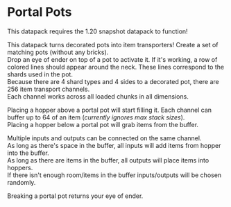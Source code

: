# Portal Pots

This datapack requires the 1.20 snapshot datapack to function!

This datapack turns decorated pots into item transporters! Create a set of matching pots (without any bricks).  
Drop an eye of ender on top of a pot to activate it. If it's working, a row of colored lines should appear around the neck. These lines correspond to the shards used in the pot.  
Because there are 4 shard types and 4 sides to a decorated pot, there are 256 item transport channels.  
Each channel works across all loaded chunks in all dimensions.

Placing a hopper above a portal pot will start filling it. Each channel can buffer up to 64 of an item (*currently ignores max stack sizes*).  
Placing a hopper below a portal pot will grab items from the buffer.  

Multiple inputs and outputs can be connected on the same channel.  
As long as there's space in the buffer, all inputs will add items from hopper into the buffer.  
As long as there are items in the buffer, all outputs will place items into hoppers.  
If there isn't enough room/items in the buffer inputs/outputs will be chosen randomly.

Breaking a portal pot returns your eye of ender.
